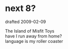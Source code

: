 # next 8?

drafted 2009-02-09

<div>
<div>The Island of Misfit Toys </div>
<div>have I run away from home? </div>
<div>language is my roller coaster </div>
</div>
